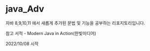 # java_Adv

자바 8,9,10,11 에서 새롭게 추가된 문법 및 기능을 공부하는 리포지토리입니다.

참고 서적 - Modern Java in Action(한빛미디어)

2022/10/08 시작 
